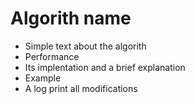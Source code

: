 # Algorith name

- Simple text about the algorith
- Performance
- Its implentation and a brief explanation
- Example
- A log print all modifications
